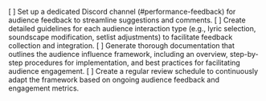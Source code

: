 [ ] Set up a dedicated Discord channel (#performance-feedback) for audience feedback to streamline suggestions and comments.
[ ] Create detailed guidelines for each audience interaction type (e.g., lyric selection, soundscape modification, setlist adjustments) to facilitate feedback collection and integration.
[ ] Generate thorough documentation that outlines the audience influence framework, including an overview, step-by-step procedures for implementation, and best practices for facilitating audience engagement.
[ ] Create a regular review schedule to continuously adapt the framework based on ongoing audience feedback and engagement metrics.